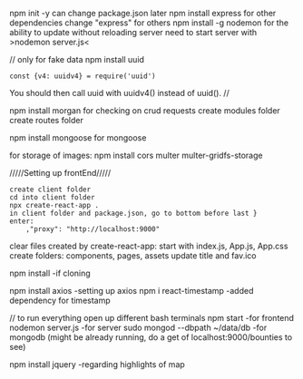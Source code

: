 npm init -y
    can change package.json later
npm install express
    for other dependencies change "express" for others
npm install -g nodemon
    for the ability to update without reloading server
    need to start server with >nodemon server.js<

// only for fake data
npm install uuid

    const {v4: uuidv4} = require('uuid')
You should then call uuid with uuidv4() instead of uuid().
//

npm install morgan
    for checking on crud requests
create modules folder
create routes folder

npm install mongoose
    for mongoose

for storage of images:
npm install cors multer multer-gridfs-storage 

/////Setting up frontEnd/////

    create client folder
    cd into client folder
    npx create-react-app .
    in client folder and package.json, go to bottom before last } 
    enter:    
        ,"proxy": "http://localhost:9000"
clear files created by create-react-app:
    start with index.js, App.js, App.css
    create folders:
        components, pages, assets
    update title and fav.ico 
    

npm install
    -if cloning

npm install axios
    -setting up axios
npm i react-timestamp
    -added dependency for timestamp


// to run everything open up different bash terminals
npm start 
    -for frontend
nodemon server.js 
    -for server
sudo mongod --dbpath ~/data/db 
    -for mongodb (might be already running, do a get of localhost:9000/bounties to see)


npm install jquery
    -regarding highlights of map